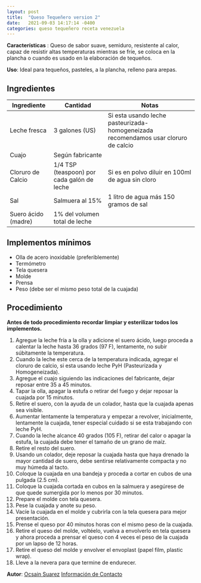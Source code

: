 ```yaml
---
layout: post
title:  "Queso Tequeñero version 2"
date:   2021-09-03 14:17:14 -0400
categories: queso tequeñero receta venezuela
---
```

**Características** : Queso de sabor suave, semiduro, resistente al calor, capaz de resistir altas temperaturas mientras se fríe, se coloca en la plancha o cuando es usado en la elaboración de tequeños.

**Uso**: Ideal para tequeños, pasteles, a la plancha, relleno para arepas.

## Ingredientes

Ingrediente | Cantidad | Notas
------------| ---------| -----
Leche fresca | 3 galones (US) | Si esta usando leche pasteurizada-homogeneizada recomendamos usar cloruro de calcio
Cuajo | Según fabricante |
Cloruro de Calcio | 1/4 TSP (teaspoon) por cada galón de leche | Si es en polvo diluir en 100ml de agua sin cloro
Sal | Salmuera al 15% | 1 litro de agua más 150 gramos de sal 
Suero ácido (madre) | 1% del volumen total de leche

## Implementos mínimos

- Olla de acero inoxidable (preferiblemente)
- Termómetro
- Tela quesera
- Molde
- Prensa
- Peso (debe ser el mismo peso total de la cuajada)

## Procedimiento

**Antes de todo procedimiento recordar limpiar y esterilizar todos los implementos.**

1. Agregue la leche fría a la olla y adicione el suero ácido, luego proceda a calentar la leche hasta 36 grados (97 F), lentamente, no subir súbitamente la temperatura.
2. Cuando la leche este cerca de la temperatura indicada, agregar el cloruro de calcio, si esta usando leche PyH  (Pasteurizada y Homogeneizada).
3. Agregue el cuajo siguiendo las indicaciones del fabricante, dejar reposar entre 35 a 45 minutos.
4. Tapar la olla, apagar la estufa o retirar del fuego y dejar reposar la cuajada por 15 minutos.
5. Retire el suero, con la ayuda de un colador, hasta que la cuajada apenas sea visible.
6. Aumentar lentamente la temperatura y empezar a revolver, inicialmente, lentamente la cuajada, tener especial cuidado si se esta trabajando con leche PyH.
7. Cuando la leche alcance 40 grados (105 F), retirar del calor o apagar la estufa, la cuajada debe tener el tamaño de un grano de maíz.
8. Retire el resto del suero.
9.  Usando un colador, deje reposar la cuajada hasta que haya drenado la mayor cantidad de suero, debe sentirse relativamente compacta y no muy húmeda al tacto.
10. Coloque la cuajada en una bandeja y proceda a cortar en cubos de una pulgada (2.5 cm).
11. Coloque la cuajada cortada en cubos en la salmuera y asegúrese de que quede sumergida por lo menos por 30 minutos.
12. Prepare el molde con tela quesera.
13. Pese la cuajada y anote su peso.
14. Vacíe la cuajada en el molde y cubrirla con la tela quesera para mejor presentación.
15. Prense el queso por 40 minutos horas con el mismo peso de la cuajada.
16. Retire el queso del molde, voltéelo, vuelva a envolverlo en tela quesera y ahora proceda a prensar el queso con 4 veces el peso de la cuajada por un lapso de 12 horas.
17. Retire el queso del molde y envolver el envoplast (papel film, plastic wrap).
18. Lleve a la nevera para que termine de endurecer.

**Autor**: [Ocsain Suarez](https://www.instagram.com/alinorcausa/) [Información de Contacto](http://wa.link/cyft44)